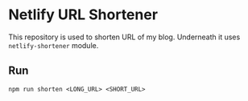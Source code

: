 # Netlify URL Shortener

This repository is used to shorten URL of my blog. Underneath it uses `netlify-shortener` module.

## Run
```shell
npm run shorten <LONG_URL> <SHORT_URL>
```